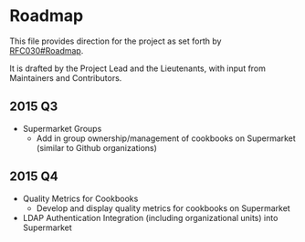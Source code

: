 # Roadmap

This file provides direction for the project as set forth by [RFC030#Roadmap](https://github.com/chef/chef-rfc/blob/master/rfc030-maintenance-policy.md#roadmap).

It is drafted by the Project Lead and the Lieutenants, with input from Maintainers and Contributors.

## 2015 Q3
* Supermarket Groups
  - Add in group ownership/management of cookbooks on Supermarket (similar to Github organizations)

## 2015 Q4
* Quality Metrics for Cookbooks
  - Develop and display quality metrics for cookbooks on Supermarket
* LDAP Authentication Integration (including organizational units) into Supermarket
